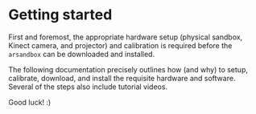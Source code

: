 # Getting started

First and foremost, the appropriate hardware setup (physical sandbox, Kinect camera, and projector) and calibration is required before the `arsandbox` can be downloaded and installed.

The following documentation precisely outlines how (and why) to setup, calibrate, download, and install the requisite hardware and software. Several of the steps also include tutorial videos.

Good luck! :)